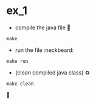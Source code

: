 # ex_1

- compile the java file :crystal_ball:

`make`

- run the file :neckbeard:

`make run`

- (clean compiled java class) :recycle:

`make clean`

:rainbow: